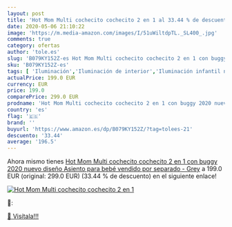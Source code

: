 ```yaml
---
layout: post
title: 'Hot Mom Multi cochecito cochecito 2 en 1 al 33.44 % de descuento'
date: 2020-05-06 21:10:22
image: 'https://m.media-amazon.com/images/I/51uWiltdpTL._SL400_.jpg'
comments: true
category: ofertas
author: 'tole.es'
slug: 'B079KY152Z-es Hot Mom Multi cochecito cochecito 2 en 1 con buggy 2020...'
sku: 'B079KY152Z-es'
tags: [ 'Iluminación','Iluminación de interior','Iluminación infantil nocturna','Lámparas e iluminación infantil','bebé', ]
actualPrice: 199.0 EUR
currency: EUR
price: 199.0
comparePrice: 299.0 EUR
prodname: 'Hot Mom Multi cochecito cochecito 2 en 1 con buggy 2020 nuevo diseño  Asiento para bebé vendido por separado - Grey'
country: 'es'
flag: '🇪🇸'
brand: ''
buyurl: 'https://www.amazon.es/dp/B079KY152Z/?tag=tolees-21'
descuento: '33.44'
average: '196.5'
---
```


Ahora mismo tienes [Hot Mom Multi cochecito cochecito 2 en 1 con buggy 2020 nuevo diseño  Asiento para bebé vendido por separado - Grey](https://www.amazon.es/dp/B079KY152Z/?tag=tolees-21) a 199.0 EUR (original: 299.0 EUR) (33.44 %  de descuento) en el siguiente enlace!

[![Hot Mom Multi cochecito cochecito 2 en 1](https://m.media-amazon.com/images/I/51uWiltdpTL._SL400_.jpg)](https://www.amazon.es/dp/B079KY152Z/?tag=tolees-21)

🔎:


[🛒 Visítala!!!](https://www.amazon.es/dp/B079KY152Z/?tag=tolees-21)
